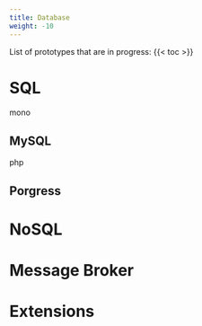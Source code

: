 ```yaml
---
title: Database
weight: -10
---
```




List of prototypes that are in progress:
{{< toc >}}

# SQL

mono

## MySQL

php

## Porgress


# NoSQL

# Message Broker

# Extensions 